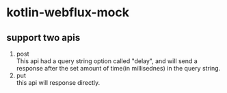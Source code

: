 # kotlin-webflux-mock

## support two apis

1. post <br>
  This api had a query string option called "delay", and will send a response after the set amount of time(in millisednes) in the query string.
2. put <br>
  this api will response directly.

